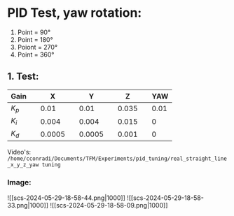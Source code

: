 # PID Test, yaw rotation:
1. Point = 90°
2. Point = 180°
3. Poiont = 270°
4. Point = 360°

## 1. Test:

| Gain|     | X   |     |  Y  |     |  Z  |     | YAW |
| --- | --- | --- | --- | --- | --- | --- | --- | --- |
|$K_p$|     |0.01 |     | 0.01|     |0.035|     | 0.01|
|$K_i$|     |0.004|     |0.004|     |0.015|     |  0  |
|$K_d$|     |0.0005|    |0.0005|    |0.001|     |  0  |

Video's:  
`/home/cconradi/Documents/TFM/Experiments/pid_tuning/real_straight_line_x_y_z_yaw tuning`
### Image:
![[scs-2024-05-29-18-58-44.png|1000]]
![[scs-2024-05-29-18-58-33.png|1000]]
![[scs-2024-05-29-18-58-09.png|1000]]


<br>
</details>
<br>
